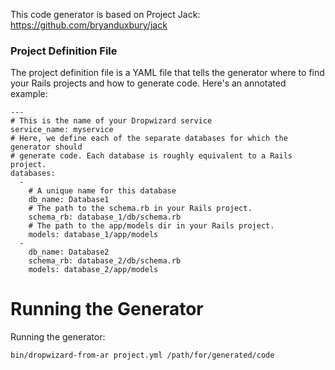 This code generator is based on Project Jack:
https://github.com/bryanduxbury/jack

### Project Definition File ###

The project definition file is a YAML file that tells the generator where to find your Rails projects and how to generate code. Here's an annotated example:

    ---
    # This is the name of your Dropwizard service
    service_name: myservice
    # Here, we define each of the separate databases for which the generator should 
    # generate code. Each database is roughly equivalent to a Rails project.
    databases: 
      -
        # A unique name for this database
        db_name: Database1
        # The path to the schema.rb in your Rails project.
        schema_rb: database_1/db/schema.rb
        # The path to the app/models dir in your Rails project.
        models: database_1/app/models
      -
        db_name: Database2
        schema_rb: database_2/db/schema.rb
        models: database_2/app/models

Running the Generator
====

Running the generator:

    bin/dropwizard-from-ar project.yml /path/for/generated/code

